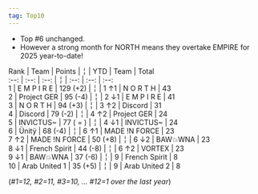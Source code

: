 ```yaml
---
tag: Top10
---
```

- Top #6 unchanged. 
- However a strong month for NORTH means they overtake EMPIRE for 2025 year-to-date!  
  

Rank | Team | Points |  ╎  | YTD  | Team | Total  
:--: | :--: | :--: |  ╎  | :--: | :--: | :--:  
1 | E M P I R E | 129 (+2) |  ╎  | 1  ↑1 | N O R T H | 43  
2 | Project GER | 95 (-4) |  ╎  | 2  ↓1 | E M P I R E | 41  
3 | N O R T H | 94 (+3) |  ╎  | 3  ↑2 | Discord | 31  
4 | Discord | 79 (-2) |  ╎  | 4  ↑2 | Project GER | 24  
5 | INVICTUS~ | 77 ( = ) |  ╎  | 4  ↓1 | INVICTUS~ | 24  
6 | Ünitÿ | 68 (-4) |  ╎  | 6  ↑1 | MADE !N FORCE | 23  
7 ↑2 | MADE !N FORCE | 50 (+8) |  ╎  | 6  ↓2 | BAW💥WNA | 23  
8 ↓1 | French Spirit | 44 (-8) |  ╎  | 6  ↑2 | VORTEX | 23  
9 ↓1 | BAW💥WNA | 37 (-6) |  ╎  | 9 | French Spirit | 8  
10 | Arab United 1 | 35 (+5) |  ╎  | 9 | Arab United 2 | 8  
  
(*#1=12, #2=11, #3=10,  … #12=1 over the last year*)
